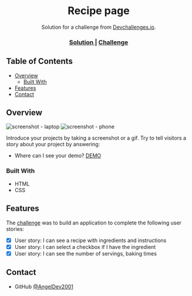 <!-- Please update value in the {}  -->

<h1 align="center">Recipe page</h1>

<div align="center">
   Solution for a challenge from  <a href="http://devchallenges.io" target="_blank">Devchallenges.io</a>.
</div>

<div align="center">
  <h3>
    <a href="https://github.com/AngelDev2001/Recipe-page---AngelDev2001">
      Solution
    </a>
    <span> | </span>
    <a href="https://https://devchallenges.io/challenges/OEKdUZ6xs0h99C38XVht">
      Challenge
    </a>
  </h3>
</div>

<!-- TABLE OF CONTENTS -->

## Table of Contents

- [Overview](#overview)
  - [Built With](#built-with)
- [Features](#features)
- [Contact](#contact)

## Overview

![screenshot - laptop]('./image/screenshot-laptop.png')
![screenshot - phone]('./image/screenshot-phone.png')

Introduce your projects by taking a screenshot or a gif. Try to tell visitors a story about your project by answering:

- Where can I see your demo?
[DEMO]()

### Built With
- HTML
- CSS

## Features

The [challenge](https://https://devchallenges.io/challenges/OEKdUZ6xs0h99C38XVht) was to build an application to complete the following user stories:

- [x] User story: I can see a recipe with ingredients and instructions
- [x] User story: I can select a checkbox if I have the ingredient
- [x] User story: I can see the number of servings, baking times

## Contact

- GitHub [@AngelDev2001](https://github.com/AngelDev2001)
